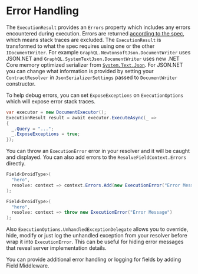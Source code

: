 # Error Handling

The `ExecutionResult` provides an `Errors` property which includes any errors encountered
during execution. Errors are returned [according to the spec](https://graphql.github.io/graphql-spec/June2018/#sec-Errors),
which means stack traces are excluded. The `ExecutionResult` is transformed to what the spec
requires using one or the other `IDocumentWriter`. For example `GraphQL.NewtonsoftJson.DocumentWriter`
uses JSON.NET and `GraphQL.SystemTextJson.DocumentWriter` uses new .NET Core memory optimized
serializer from [`System.Text.Json`](https://docs.microsoft.com/en-us/dotnet/api/system.text.json).
For JSON.NET you can change what information is provided by setting your `ContractResolver` in
`JsonSerializerSettings` passed to `DocumentWriter` constructor.

To help debug errors, you can set `ExposeExceptions` on `ExecutionOptions` which will expose error stack traces.

```csharp
var executor = new DocumentExecutor();
ExecutionResult result = await executor.ExecuteAsync(_ =>
{
  _.Query = "...";
  _.ExposeExceptions = true;
});
```

You can throw an `ExecutionError` error in your resolver and it will be caught
and displayed. You can also add errors to the `ResolveFieldContext.Errors` directly.

```csharp
Field<DroidType>(
  "hero",
  resolve: context => context.Errors.Add(new ExecutionError("Error Message"))
);

Field<DroidType>(
  "hero",
  resolve: context => throw new ExecutionError("Error Message")
);
```

Also `ExecutionOptions.UnhandledExceptionDelegate` allows you to override, hide,
modify or just log the unhandled exception from your resolver before wrap it into
`ExecutionError`. This can be useful for hiding error messages that reveal server
implementation details.

You can provide additional error handling or logging for fields by adding Field Middleware.

